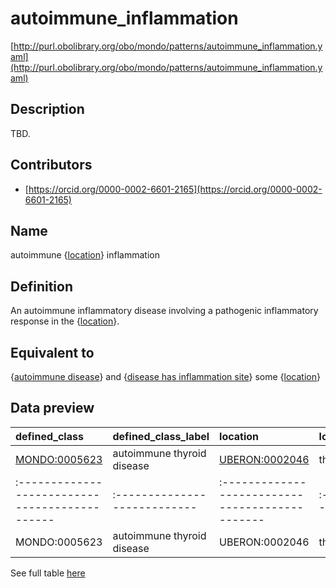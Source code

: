 # autoimmune_inflammation 

[http://purl.obolibrary.org/obo/mondo/patterns/autoimmune_inflammation.yaml](http://purl.obolibrary.org/obo/mondo/patterns/autoimmune_inflammation.yaml)
## Description 

TBD.
## Contributors 
* [https://orcid.org/0000-0002-6601-2165](https://orcid.org/0000-0002-6601-2165) 
## Name 

autoimmune {[location](http://purl.obolibrary.org/obo/UBERON_0000061)} inflammation

## Definition 

An autoimmune inflammatory disease involving a pathogenic inflammatory response in the {[location](http://purl.obolibrary.org/obo/UBERON_0000061)}.

## Equivalent to 

{[autoimmune disease](http://purl.obolibrary.org/obo/MONDO_0007179)} and {[disease has inflammation site](http://purl.obolibrary.org/obo/RO_0004027)} some {[location](http://purl.obolibrary.org/obo/UBERON_0000061)}

## Data preview 
| defined_class                                | defined_class_label        | location                                      | location_label   |
|:---------------------------------------------|:---------------------------|:----------------------------------------------|:-----------------|
| [MONDO:0005623](http://purl.obolibrary.org/obo/MONDO_0005623) | autoimmune thyroid disease | [UBERON:0002046](http://purl.obolibrary.org/obo/UBERON_0002046) | thyroid gland    || defined:class                                | defined:class:label        | location                                      | location:label   |
|:---------------------------------------------|:---------------------------|:----------------------------------------------|:-----------------|
| MONDO:0005623 | autoimmune thyroid disease | UBERON:0002046 | thyroid gland    |

See full table [here](https://github.com/monarch-initiative/mondo/blob/master/src/patterns/data/matches/autoimmune_inflammation.tsv) 
